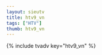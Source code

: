 ```yaml
--- 
layout: sieutv
title: htv9_vn
tags: ["HTV"]
thumb: htv9_vn
---
```

{% include tvadv key="htv9_vn" %}
